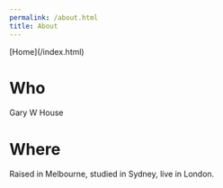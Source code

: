 ```yaml
---
permalink: /about.html
title: About
---
```


<nav>
[Home](/index.html)
</nav>

# Who

Gary W House

# Where

Raised in Melbourne, studied in Sydney, live in London.
